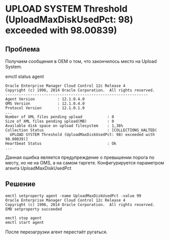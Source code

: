 # UPLOAD SYSTEM Threshold (UploadMaxDiskUsedPct: 98) exceeded with 98.00839)

## Проблема

Получаем сообщения в OEM о том, что закончилось место на Upload System.

emctl status agent

```
Oracle Enterprise Manager Cloud Control 12c Release 4
Copyright (c) 1996, 2014 Oracle Corporation.  All rights reserved.
---------------------------------------------------------------
Agent Version          : 12.1.0.4.0
OMS Version            : 12.1.0.4.0
Protocol Version       : 12.1.0.1.0
...
Number of XML files pending upload           : 0
Size of XML files pending upload(MB)         : 0
Available disk space on upload filesystem    : 1,36%
Collection Status                            : [COLLECTIONS_HALTED(
  UPLOAD SYSTEM Threshold (UploadMaxDiskUsedPct: 98) exceeded with 98.00839)]
Heartbeat Status                             : Ok
...
```

Данная ошибка является предупреждение о превышении порога по месту, но не на OMS, а на самом таргете. Конфигурируется параметром агента UploadMaxDiskUsedPct

## Решение

```
emctl setproperty agent -name UploadMaxDiskUsedPct -value 99
Oracle Enterprise Manager Cloud Control 12c Release 4
Copyright (c) 1996, 2014 Oracle Corporation.  All rights reserved.
EMD setproperty succeeded

emctl stop agent
emctl start agent
```

После перезагрузки агент перестаёт ругаться.